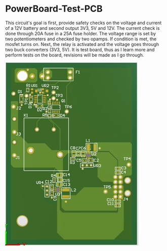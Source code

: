 # PowerBoard-Test-PCB
This circuit's goal is first, provide safety checks on the voltage and current of a 12V battery and second output 3V3, 5V and 12V. The current check is done through 20A fuse in a 25A fuse holder. The voltage range is set by two potentiometers and checked by two opamps. If condition is met, the mosfet turns on. Next, the relay is activated and the voltage goes through two buck converters (3V3, 5V). 
It is test board, thus as I learn more and perform tests on the board, revisions will be made as I go through.

![img](/board1_1.JPG?raw=true "image")

